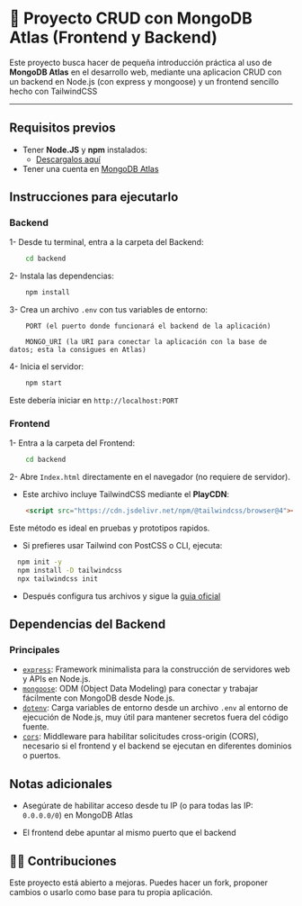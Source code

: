 # 🍃 Proyecto CRUD con MongoDB Atlas (Frontend y Backend)

Este proyecto busca hacer de pequeña introducción práctica al uso de **MongoDB Atlas** en el desarrollo web, mediante una aplicacion CRUD con un backend en Node.js (con express y mongoose) y un frontend sencillo hecho con TailwindCSS

---

## Requisitos previos

-   Tener **Node.JS** y **npm** instalados:
    -   [Descargalos aquí](https://nodejs.org/es)
-   Tener una cuenta en [MongoDB Atlas](https://www.mongodb.com/es/atlas)

## Instrucciones para ejecutarlo

### Backend

1- Desde tu terminal, entra a la carpeta del Backend:

```bash
    cd backend
```

2- Instala las dependencias:

```bash
    npm install
```

3- Crea un archivo `.env` con tus variables de entorno:

```.env
    PORT (el puerto donde funcionará el backend de la aplicación)

    MONGO_URI (la URI para conectar la aplicación con la base de datos; esta la consigues en Atlas)
```

4- Inicia el servidor:

```bash
    npm start
```

Este debería iniciar en `http://localhost:PORT`

### Frontend

1- Entra a la carpeta del Frontend:

```bash
    cd backend
```

2- Abre `Index.html` directamente en el navegador (no requiere de servidor).
    
- Este archivo incluye TailwindCSS mediante el **PlayCDN**:

```html
    <script src="https://cdn.jsdelivr.net/npm/@tailwindcss/browser@4"></script>
```

Este método es ideal en pruebas y prototipos rapidos.

-  Si prefieres usar Tailwind con PostCSS o CLI, ejecuta:

  ```bash
    npm init -y
    npm install -D tailwindcss
    npx tailwindcss init
  ```

- Después configura tus archivos y sigue la [guia oficial](https://tailwindcss.com/docs/installation/)

## Dependencias del Backend

### Principales

- [`express`](https://www.npmjs.com/package/express): Framework minimalista para la construcción de servidores web y APIs en Node.js.
- [`mongoose`](https://www.npmjs.com/package/mongoose): ODM (Object Data Modeling) para conectar y trabajar fácilmente con MongoDB desde Node.js.
- [`dotenv`](https://www.npmjs.com/package/dotenv): Carga variables de entorno desde un archivo `.env` al entorno de ejecución de Node.js, muy útil para mantener secretos fuera del código fuente.
- [`cors`](https://www.npmjs.com/package/cors): Middleware para habilitar solicitudes cross-origin (CORS), necesario si el frontend y el backend se ejecutan en diferentes dominios o puertos.

## Notas adicionales

- Asegúrate de habilitar acceso desde tu IP (o para todas las IP: `0.0.0.0/0`) en MongoDB Atlas

- El frontend debe apuntar al mismo puerto que el backend

## 🤝🐎 Contribuciones

Este proyecto está abierto a mejoras. Puedes hacer un fork, proponer cambios o usarlo como base para tu propia aplicación.
